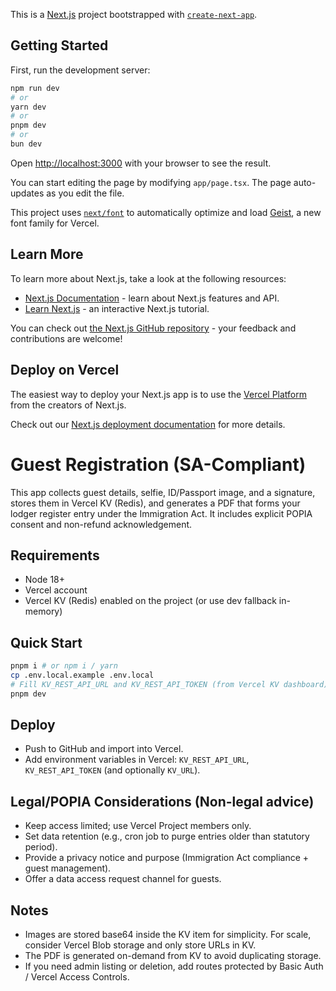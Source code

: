 This is a [Next.js](https://nextjs.org) project bootstrapped with [`create-next-app`](https://nextjs.org/docs/app/api-reference/cli/create-next-app).

## Getting Started

First, run the development server:

```bash
npm run dev
# or
yarn dev
# or
pnpm dev
# or
bun dev
```

Open [http://localhost:3000](http://localhost:3000) with your browser to see the result.

You can start editing the page by modifying `app/page.tsx`. The page auto-updates as you edit the file.

This project uses [`next/font`](https://nextjs.org/docs/app/building-your-application/optimizing/fonts) to automatically optimize and load [Geist](https://vercel.com/font), a new font family for Vercel.

## Learn More

To learn more about Next.js, take a look at the following resources:

- [Next.js Documentation](https://nextjs.org/docs) - learn about Next.js features and API.
- [Learn Next.js](https://nextjs.org/learn) - an interactive Next.js tutorial.

You can check out [the Next.js GitHub repository](https://github.com/vercel/next.js) - your feedback and contributions are welcome!

## Deploy on Vercel

The easiest way to deploy your Next.js app is to use the [Vercel Platform](https://vercel.com/new?utm_medium=default-template&filter=next.js&utm_source=create-next-app&utm_campaign=create-next-app-readme) from the creators of Next.js.

Check out our [Next.js deployment documentation](https://nextjs.org/docs/app/building-your-application/deploying) for more details.


# Guest Registration (SA-Compliant)


This app collects guest details, selfie, ID/Passport image, and a signature, stores them in Vercel KV (Redis), and generates a PDF that forms your lodger register entry under the Immigration Act. It includes explicit POPIA consent and non-refund acknowledgement.


## Requirements
- Node 18+
- Vercel account
- Vercel KV (Redis) enabled on the project (or use dev fallback in-memory)


## Quick Start
```bash
pnpm i # or npm i / yarn
cp .env.local.example .env.local
# Fill KV_REST_API_URL and KV_REST_API_TOKEN (from Vercel KV dashboard)
pnpm dev
```


## Deploy
- Push to GitHub and import into Vercel.
- Add environment variables in Vercel: `KV_REST_API_URL`, `KV_REST_API_TOKEN` (and optionally `KV_URL`).


## Legal/POPIA Considerations (Non-legal advice)
- Keep access limited; use Vercel Project members only.
- Set data retention (e.g., cron job to purge entries older than statutory period).
- Provide a privacy notice and purpose (Immigration Act compliance + guest management).
- Offer a data access request channel for guests.


## Notes
- Images are stored base64 inside the KV item for simplicity. For scale, consider Vercel Blob storage and only store URLs in KV.
- The PDF is generated on-demand from KV to avoid duplicating storage.
- If you need admin listing or deletion, add routes protected by Basic Auth / Vercel Access Controls.